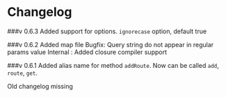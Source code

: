 Changelog
=========
###v 0.6.3
Added support for options. `ignorecase` option, default true

###v 0.6.2
Added map file
Bugfix: Query string do not appear in regular params value
Internal : Added closure compiler support

###v 0.6.1
Added alias name for method `addRoute`. Now can be called `add`, `route`, `get`.

Old changelog missing